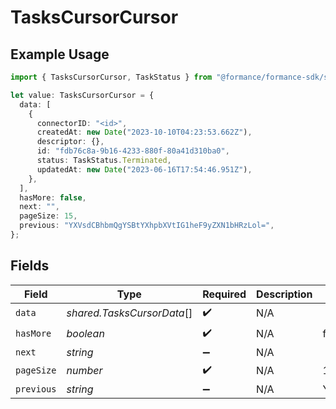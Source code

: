 # TasksCursorCursor

## Example Usage

```typescript
import { TasksCursorCursor, TaskStatus } from "@formance/formance-sdk/sdk/models/shared";

let value: TasksCursorCursor = {
  data: [
    {
      connectorID: "<id>",
      createdAt: new Date("2023-10-10T04:23:53.662Z"),
      descriptor: {},
      id: "fdb76c8a-9b16-4233-880f-80a41d310ba0",
      status: TaskStatus.Terminated,
      updatedAt: new Date("2023-06-16T17:54:46.951Z"),
    },
  ],
  hasMore: false,
  next: "",
  pageSize: 15,
  previous: "YXVsdCBhbmQgYSBtYXhpbXVtIG1heF9yZXN1bHRzLol=",
};
```

## Fields

| Field                                        | Type                                         | Required                                     | Description                                  | Example                                      |
| -------------------------------------------- | -------------------------------------------- | -------------------------------------------- | -------------------------------------------- | -------------------------------------------- |
| `data`                                       | *shared.TasksCursorData*[]                   | :heavy_check_mark:                           | N/A                                          |                                              |
| `hasMore`                                    | *boolean*                                    | :heavy_check_mark:                           | N/A                                          | false                                        |
| `next`                                       | *string*                                     | :heavy_minus_sign:                           | N/A                                          |                                              |
| `pageSize`                                   | *number*                                     | :heavy_check_mark:                           | N/A                                          | 15                                           |
| `previous`                                   | *string*                                     | :heavy_minus_sign:                           | N/A                                          | YXVsdCBhbmQgYSBtYXhpbXVtIG1heF9yZXN1bHRzLol= |